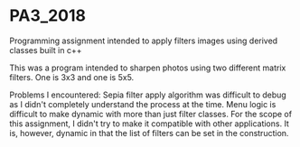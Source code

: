 # PA3_2018
Programming assignment intended to apply filters images using derived classes built in c++



This was a program intended to sharpen photos using two different matrix filters. One is 3x3 and one is 5x5.

Problems I encountered:
  Sepia filter apply algorithm was difficult to debug as I didn't completely understand the process at the time.
  Menu logic is difficult to make dynamic with more than just filter classes. For the scope of this assignment, I didn't try 
  to make it compatible with other applications. It is, however, dynamic in that the list of filters can be set in the 
  construction. 
